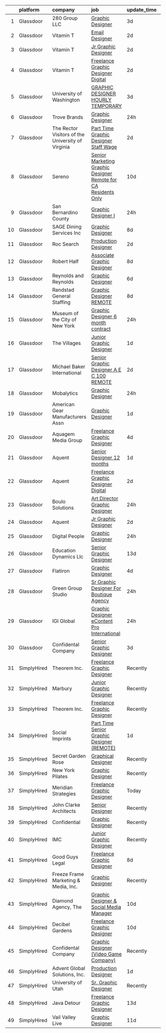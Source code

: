 

|    | platform    | company                                             | job                                                                                                                                                                                                                                                                                                                                                                                                                                                                                                                                                                                                                                                                                                                                                                                                                                                                                                                                                                                                                  | update_time   | location                 |
|---:|:------------|:----------------------------------------------------|:---------------------------------------------------------------------------------------------------------------------------------------------------------------------------------------------------------------------------------------------------------------------------------------------------------------------------------------------------------------------------------------------------------------------------------------------------------------------------------------------------------------------------------------------------------------------------------------------------------------------------------------------------------------------------------------------------------------------------------------------------------------------------------------------------------------------------------------------------------------------------------------------------------------------------------------------------------------------------------------------------------------------|:--------------|:-------------------------|
|  1 | Glassdoor   | 280 Group LLC                                       | [Graphic Designer](https://www.glassdoor.com/partner/jobListing.htm?pos=102&ao=1110586&s=58&guid=0000018205c5da2cb5e7b70c7db82ea3&src=GD_JOB_AD&t=SR&vt=w&ea=1&cs=1_4ad6f669&cb=1657954229146&jobListingId=1008000486432&cpc=AC285F3A3ECA6BB0&jrtk=3-0-1g82sbmjbk26s801-1g82sbmjtg2ck800-8e0ca34653e8e05b--6NYlbfkN0A96WIVUs5SSd1e5sdPWOjBiMJz3fk-GTbl_X95fEr7N7_O7gG7yYqATSY5E6jF4LOAu-d1G5vqmQK5-aVG4tOej9c_eEuMuqH8C1GeeNW2KtJSJ31b6MoFFw5KM710vWFGSjvXW7I3OG-OwT4mnPnLIfvWCjlnumDR2ayBGhUSESBLxX0cWl5Bz0cpK3t8G0XMBtmCPgohsnXFayB6THIcmBX5GeW_isnXiQqUu6dQwMYEaeXG-MqhrUFdnnHgmFgiaBtjtvX4t2lhUVXeLIXrY6NWM34RgETsb-nvRKAWMV9x46PS0P8WSOL3HH7vzcYcl20OwIWhMzSmMj23qkb0ZRotMx3qKr5Kepc7iglgYlYK7mmiV11ljPaSWVyHEMrSNLlQOuApm5hMwK4ZBGVIwxcw3NBtrehcc6iM_VbsEYXw81PSwW2q7bymnuwPALS0qlc7EBOyG9h3OmwxFJbNtMjZkuj_YgPdpI34KI0bRckEWwF4vh-b3HYM-JuGHYc%3D)                                                                                                                                                            | 3d            | Remote                   |
|  2 | Glassdoor   | Vitamin T                                           | [Email Designer](https://www.glassdoor.com/partner/jobListing.htm?pos=120&ao=1110586&s=58&guid=0000018205c5da2cb5e7b70c7db82ea3&src=GD_JOB_AD&t=SR&vt=w&cs=1_671d30b3&cb=1657954229148&jobListingId=1008002796766&cpc=654405A9B1E0A9F5&jrtk=3-0-1g82sbmjbk26s801-1g82sbmjtg2ck800-d87153d55e7e46a1--6NYlbfkN0DMrcEu7yrtATojKJA7cEzGQ3FdRGWLh0CZQInL4ECGI6k5tN82kdM0OKoro5eXmjql8SpAchbaBvot-IE8GEt7H0Wn7yzLDQibqQCjyq5rFuLesK_Ha0vnmsSq6hQiCPnlT9Or5hPi1CPf3l1Z14EsOZft4d7P_VIjuqwxh2cLffhH01pCGz6lPkSYqYFDQqsXSUCP2dnK31fdGV8uB2RCWZqQ9zw8wLUEQvHwGZ9wO9ngpTEo0GlbkKPAMAj8tqQ1lmp6rHtNNfNSf6t-wcanxTnrfGN9BVEdSw_QfIKKFWQ8zNcvqLXZoIP4JkZmZtu7jhmI6m2F-WXv6L9lAjLQUQD3fXYn-2y_zHtY6vr0QqyLY78HKNZ-V6CTC4whhome9XQduccMKCrQouWt77czzdOHhzHBO74DkfVBz8gT51jZxFenJ9_4i11ogZtmNMkDqobG6rbzFqRso2FFgs_x)                                                                                                                                                                                                                 | 2d            | Remote                   |
|  3 | Glassdoor   | Vitamin T                                           | [Jr  Graphic Designer](https://www.glassdoor.com/partner/jobListing.htm?pos=116&ao=1110586&s=58&guid=0000018205c5da2cb5e7b70c7db82ea3&src=GD_JOB_AD&t=SR&vt=w&cs=1_1bd12192&cb=1657954229148&jobListingId=1008004122109&cpc=451933188B21919D&jrtk=3-0-1g82sbmjbk26s801-1g82sbmjtg2ck800-f927bbf179ecebf4--6NYlbfkN0DMrcEu7yrtATojKJA7cEzGQ3FdRGWLh0CZQInL4ECGI6k5tN82kdM0cJmh4vC7GgjU4IZFPHYOlc5pUxMEeRMxtJYZKHkPHdtO62Iy9lVoZhAIu2S4XzkDEEtmJ95GBdsERpUV-98-k1rqGhn_uEH7OyVudsc8q053j9TlfObxlgIfwt_6uOrNbeav8GtC2cgu0gDv_r9zgZ720q74eW7agONTaoP5xeRxcWya1eUsUaOgOjMUq5LPdumSYqNWe8ba1-4QMZrAXRuciIwcQ8nv2C_rtDaYCeN_tErpOuxDxCswm55u0XCzOY_4CYFTI0udvtRydYev1adzr7dGv0OnLr5vgwGdiOd61TKVRs9zUpYgbOZVr3JWPHqy0MEa-SX_6xH9QAMTNYiEmJbfkxoON9885FUvyBmXesfovhZWzfPkW8_F59H-IiRG9gnbjXaSw1JRtccTZNw0Im-xJvZrARzoTL9cCuY%3D)                                                                                                                                                                                             | 2d            | Carlsbad, CA             |
|  4 | Glassdoor   | Vitamin T                                           | [Freelance Graphic Designer  Digital ](https://www.glassdoor.com/partner/jobListing.htm?pos=119&ao=1110586&s=58&guid=0000018205c5da2cb5e7b70c7db82ea3&src=GD_JOB_AD&t=SR&vt=w&cs=1_8f753f43&cb=1657954229148&jobListingId=1008003371939&cpc=451933188B21919D&jrtk=3-0-1g82sbmjbk26s801-1g82sbmjtg2ck800-b8aaf4f790a6822f--6NYlbfkN0DMrcEu7yrtATojKJA7cEzGQ3FdRGWLh0CZQInL4ECGI6k5tN82kdM0cJmh4vC7GgjKNvTzYday83o81_T4WKA7b-d9Hj33A104tepf51FPuFTB1Ljl-RdeiHAR7waaXXEbP6UQJH3qO91B-OiRteeOFAg_UGoOJfky8aSC0JcLRSvcRrtoMczTKHRF19WCnUlVbjnHxdJnA7LFEpup_X5-8kpgbOhqmoJBe1u28EF6LnAUdx-KbB-jY97ViG8M8jqnntHOS8y5wsaCoYmZ28mAwg7-EnkE6k0gfy2A8cSnYPVMes2rpyyeoRh1aOQhrSklkHcYdcoLncgFYLx1eGkO8lj-OHcx3TgZ26zScThEQeVNicsRS2ygY5yIIMHxj56XHD_KM8iTGS1zUWDLwqvA89MoCnfYl-DVDjfvq5aVnBrP1rbUpToDLfURvQfqhdQKJhJA0XlyTDVe9l7PZkcCf_926dhkRKc%3D)                                                                                                                                                                             | 2d            | Boston, MA               |
|  5 | Glassdoor   | University of Washington                            | [GRAPHIC DESIGNER  HOURLY TEMPORARY ](https://www.glassdoor.com/partner/jobListing.htm?pos=123&ao=1136043&s=58&guid=0000018205c5da2cb5e7b70c7db82ea3&src=GD_JOB_AD&t=SR&vt=w&cs=1_a42b3796&cb=1657954229148&jobListingId=1008000500830&jrtk=3-0-1g82sbmjbk26s801-1g82sbmjtg2ck800-df13bf05050acd24-)                                                                                                                                                                                                                                                                                                                                                                                                                                                                                                                                                                                                                                                                                                                 | 3d            | Seattle, WA              |
|  6 | Glassdoor   | Trove Brands                                        | [Graphic Designer](https://www.glassdoor.com/partner/jobListing.htm?pos=124&ao=1136043&s=58&guid=0000018205c5da2cb5e7b70c7db82ea3&src=GD_JOB_AD&t=SR&vt=w&cs=1_52c8a8c8&cb=1657954229148&jobListingId=1008009247153&jrtk=3-0-1g82sbmjbk26s801-1g82sbmjtg2ck800-618f148e95a2d173-)                                                                                                                                                                                                                                                                                                                                                                                                                                                                                                                                                                                                                                                                                                                                    | 24h           | Lehi, UT                 |
|  7 | Glassdoor   | The Rector   Visitors of the University of Virginia | [Part Time Graphic Designer  Staff Wage ](https://www.glassdoor.com/partner/jobListing.htm?pos=125&ao=1136043&s=58&guid=0000018205c5da2cb5e7b70c7db82ea3&src=GD_JOB_AD&t=SR&vt=w&cs=1_f81d9f09&cb=1657954229148&jobListingId=1008002896295&jrtk=3-0-1g82sbmjbk26s801-1g82sbmjtg2ck800-d91ae2346a26ad7d-)                                                                                                                                                                                                                                                                                                                                                                                                                                                                                                                                                                                                                                                                                                             | 2d            | Charlottesville, VA      |
|  8 | Glassdoor   | Sereno                                              | [Senior Marketing Graphic Designer  Remote for CA Residents Only ](https://www.glassdoor.com/partner/jobListing.htm?pos=110&ao=1110586&s=58&guid=0000018205c5da2cb5e7b70c7db82ea3&src=GD_JOB_AD&t=SR&vt=w&ea=1&cs=1_3261976f&cb=1657954229147&jobListingId=1007985634958&cpc=B076152010A3B66C&jrtk=3-0-1g82sbmjbk26s801-1g82sbmjtg2ck800-40c671fa3148f82b--6NYlbfkN0CvOeNjp4XLn3k0qM_T7iPcYCHAOtwX2zm7IpN2zDQyNQLlNaZWkEqBRrjuxyApmnEaO8G-Q4jUxbGg5sHk4_cP2TCDV2Rviujf8rXObzkq0my3QX_NGNAWq3dCe3kU2jOEuF_nKQ58vSxI7krOuBgK6sBtPnkm8cw_y_-ppFC54An_y4E3rFWZdo0z6CLC-B5KOkOz8DSWdDptkgewYAVctmGw-v0UEvyRiIKEuOOiyNKjb57x7ianSy0inlPSQFnCcHXSzYC6HTIrxYan7M-Lv7u7pOTGUBFCtU0RoJ3qpPSmolCRLPaMltJXK9fchx135_oPDKbi274Oy7KIDq_XmWh36oJf04VMi4YpS1GYnPh1E6xy01j3FLyMzvS2Se3xobRV1TbzJwi_3xWSTlPQB45sIp5KbK0ywBWUk89V0olZbDAi-5GNbAxS-TzD6f8KmDtVLz-tnLhDF7boEY5qkvJojPOLnqgpdT7INYX4vPZmxx5BeWngjAtdaZ_X5LUFtrUykQSESILhxgg9nE14yyQMT6DU4tJdRYDxKGjlKA%3D%3D)                                                              | 10d           | California               |
|  9 | Glassdoor   | San Bernardino County                               | [Graphic Designer I](https://www.glassdoor.com/partner/jobListing.htm?pos=128&ao=1136043&s=58&guid=0000018205c5da2cb5e7b70c7db82ea3&src=GD_JOB_AD&t=SR&vt=w&cs=1_981d900d&cb=1657954229149&jobListingId=1008007806471&jrtk=3-0-1g82sbmjbk26s801-1g82sbmjtg2ck800-cc3cd24c53788fb1-)                                                                                                                                                                                                                                                                                                                                                                                                                                                                                                                                                                                                                                                                                                                                  | 24h           | San Bernardino, CA       |
| 10 | Glassdoor   | SAGE Dining Services  Inc                           | [Graphic Designer](https://www.glassdoor.com/partner/jobListing.htm?pos=111&ao=1110586&s=58&guid=0000018205c5da2cb5e7b70c7db82ea3&src=GD_JOB_AD&t=SR&vt=w&ea=1&cs=1_936a06d9&cb=1657954229147&jobListingId=1007991115204&cpc=451933188B21919D&jrtk=3-0-1g82sbmjbk26s801-1g82sbmjtg2ck800-24f4e3a26b12ba21--6NYlbfkN0CqQOsEz-4pk_sPLE6mslMkH9qxlxVsnUuh_Nrb5-FO0nQEtPQc-8UF3t2gB4CqTl7VTl4y8i1RN4Jovx9A1-aWN6P9KBqYzHABb1SsHRV3yKDioFLt7br6Uczxl4jY5JJqTJ_UXjFSJT2ROmoFnniX6NueYspyM3PAc3-fYHyHE-fklK-oEXjE45MY524w1Fpz3en9gqoH-YFRKC9O-u7FOxfcEQZCDIfUvajKhPVjPQNJHJRYYSha1Bm06JubwsiascFuyGJqD-V3nYGIZKiNPytiOWZErG6BkoM5k-9z8PKhbzWDe7Em35a76D72iGr2ATRsqbN899LHo4Zh1C7h6r6rCsKwJP3T6JgJ1OcuV1o-XR9o3q14lRe1bea6ZAsuW4o-dAJo48qzV9HUqOC0HMdxiDTWy9pRQpCrmlY8rblXybfE4YaHTofVf5CLbwtkoB5g1L_YZSjivBTEn7tfcoLkjtmKNMqZ6R5N6LOCudWsu-H7MDM3)                                                                                                                                                                          | 8d            | Lutherville Timonium, MD |
| 11 | Glassdoor   | Roc Search                                          | [Production Designer](https://www.glassdoor.com/partner/jobListing.htm?pos=115&ao=1110586&s=58&guid=0000018205c5da2cb5e7b70c7db82ea3&src=GD_JOB_AD&t=SR&vt=w&ea=1&cs=1_9bd64bf1&cb=1657954229148&jobListingId=1008002873267&cpc=AC285F3A3ECA6BB0&jrtk=3-0-1g82sbmjbk26s801-1g82sbmjtg2ck800-addaca8772c6d40c--6NYlbfkN0CMHfdvImXyhvk82aHanYmk_omNMXOkHedsHncAw9pogZQ8McdVG3ZgtV6D129IFYhfTL7yuxeJosBcH9muJWk9YjK52T1y8O0szOu9vTCKpmDjplYXk-IMpyXv9A-aKX-ksh4eAFC-aE-SiQhh8OCuPLec8bbQAg5TTcVH-hdjBv8d1fndIoosveEmcE8050CsbBUrBrFVBhXBstHrOjxjUw8Hra4PLDDPngYYoAFKrQrQ-n0fePz2qMPEWshxMgQzNsKOUam-tWs9GeAQA-IdTBXF6snMCYTFuCWJ12pP1shcw34odOJefTCzjnLbCqrwMQtRdkgE6dFa-ClNw1yZYXewvtedNAOI0DKoL9CaQ6rlAye7gobC39Xf1HjsDADTvezHc0OHyjJFt9s8wTIzSicHFDugcru0ShZAkN9qJL-Ilx1X1o60B-MGaunLCEkcoF3Gzy-SHcKqwnv3dBRXN8Rdvny1-G2JaAUbmGslUXYS3rzLD_JyMce0Do-2YwBpMCeZtqDo3Q%3D%3D)                                                                                                                                           | 2d            | Remote                   |
| 12 | Glassdoor   | Robert Half                                         | [Associate Graphic Designer](https://www.glassdoor.com/partner/jobListing.htm?pos=121&ao=1110586&s=58&guid=0000018205c5da2cb5e7b70c7db82ea3&src=GD_JOB_AD&t=SR&vt=w&ea=1&cs=1_f0e72f18&cb=1657954229149&jobListingId=1007990449388&cpc=C4A69CCDBB3B9599&jrtk=3-0-1g82sbmjbk26s801-1g82sbmjtg2ck800-9a775c3c42ccb604--6NYlbfkN0CpzDdaQkua3np5pkmj49lKioZwmwxQ-yx5plwbYmV_M5St0DD8rCm1b97fu_mRPTSozWTZnYPwMPSg3D0TE6gngb_lGAIRcbjU5HXzXOn4FBSWlYnc3uDlnfBFD9slGaNS0RrabzqdKy4y4bz2OidOH4qhHpG5fACzCAcyGYWWqrSkyRS2IU7uOoUK3nA4L2j6MNe5_V7QDHHVANpPGe8xy1A7yRudb-yBd4VAEDsYm0AHTLWt258PWGGqoL-PBPMod49Qds9zyQMGbWQXo_ChFbwStqR7qKwCP2RnjR5d7gzxt6XU9GmYEGZjd43jDR4pSMr8At22H-kdWk246LVl-D1yrTsUtb6W52giUQB_c8NSk_gHKjVEHMZFfunYnIAGF2fVu0x--dIlv82cu2E1zKaH9aM2I7PkWRtnuPvvxiP1obOjk2XzW5DA4C1zQlETm6STsriPb3pDJGsrtxbI5RIQo-0nHpiY6Lxow3-NM1ZamnonomBeAeIvEwS-64QgvM9V8OC1ghKDqLNzqF1U_pMVbXr8bSO-jGinkGzL8D82fRp8a_0L5eWeP1RVU3U%3D)                                                                                  | 8d            | Lakeville, MN            |
| 13 | Glassdoor   | Reynolds and Reynolds                               | [Graphic Designer](https://www.glassdoor.com/partner/jobListing.htm?pos=129&ao=1136043&s=58&guid=0000018205c5da2cb5e7b70c7db82ea3&src=GD_JOB_AD&t=SR&vt=w&cs=1_049828a6&cb=1657954229149&jobListingId=1007994318577&jrtk=3-0-1g82sbmjbk26s801-1g82sbmjtg2ck800-5e5aae3597828754-)                                                                                                                                                                                                                                                                                                                                                                                                                                                                                                                                                                                                                                                                                                                                    | 6d            | Celina, OH               |
| 14 | Glassdoor   | Randstad General Staffing                           | [Graphic Designer   REMOTE](https://www.glassdoor.com/partner/jobListing.htm?pos=112&ao=1110586&s=58&guid=0000018205c5da2cb5e7b70c7db82ea3&src=GD_JOB_AD&t=SR&vt=w&ea=1&cs=1_36e5fad7&cb=1657954229148&jobListingId=1007990726948&cpc=2CAED5C921A5F994&jrtk=3-0-1g82sbmjbk26s801-1g82sbmjtg2ck800-4705afaf81c910a4--6NYlbfkN0BP0SNj5t90jkfF5SbRhYc-YYyKnIlIACqwosTKYtJiUOPFcGVraBBNH3PqNVaKMlOuVmRJWKrrq4EM2jRhWlKfZxM8eXEywoHlN3U-M2UVWO94To79VdvpioeFj0KoewcVhePBU7vspZEM1G4UbOHc7zykI3Y0lskQjYjoXHr1-1fzniQvjeCbaTnFzzO3sOcPpmZiQF8I-NW00PwY_L7cknugvMzL5nxV-WaNcIkFmVkxovCXItGxose6tASFrCJPI49LmcYN99JM3k3cj2J1g1spGa0lQIGvkMmahky3-zHLCDzVcaBGJd6_wHhqKla8C623QMBSpdQJ97y9nh8MBibKBepud2veE6WbpCjHxKjDGg6aETwqTcY9QrjaeyEqvMGkW3ROWxRzofci0KYzgpVbRce_2RMZ15YKOyOICKeZKcbzvstr4r9x_1HDLOWg7g4jzr2Tej4gcoG-hW_ZRVjvu0s2LzYUT4HP1FCvusKsF8H1b2v-P_or4gJJpAB-5nQXswddqM4hdOQn0YC-f-yrXutkyHqQ5_S-I8seb9jZiXIBxZ85TJ8xQXwn-vCCCkeT7fMuhvB_V7c4PW--jrfX5HUIFQ3xhUZ1icsaCGxMvJhJ2DkUaJwcUExmMciXKtsbD6oLhtENwYap3syV) | 8d            | Remote                   |
| 15 | Glassdoor   | Museum of the City of New York                      | [Graphic Designer   6 month contract](https://www.glassdoor.com/partner/jobListing.htm?pos=126&ao=1136043&s=58&guid=0000018205c5da2cb5e7b70c7db82ea3&src=GD_JOB_AD&t=SR&vt=w&cs=1_0b1ebe3a&cb=1657954229149&jobListingId=1008008769168&jrtk=3-0-1g82sbmjbk26s801-1g82sbmjtg2ck800-bf1498bf924fee53-)                                                                                                                                                                                                                                                                                                                                                                                                                                                                                                                                                                                                                                                                                                                 | 24h           | New York, NY             |
| 16 | Glassdoor   | The Villages                                        | [Junior Graphic Designer](https://www.glassdoor.com/partner/jobListing.htm?pos=130&ao=1136043&s=58&guid=0000018205c5da2cb5e7b70c7db82ea3&src=GD_JOB_AD&t=SR&vt=w&ea=1&cs=1_b4c5bd20&cb=1657954229149&jobListingId=1008005596447&jrtk=3-0-1g82sbmjbk26s801-1g82sbmjtg2ck800-be1d54dd952cd6fb-)                                                                                                                                                                                                                                                                                                                                                                                                                                                                                                                                                                                                                                                                                                                        | 1d            | The Villages, FL         |
| 17 | Glassdoor   | Michael Baker International                         | [Senior Graphic Designer   A E C   100  REMOTE](https://www.glassdoor.com/partner/jobListing.htm?pos=101&ao=1110586&s=58&guid=0000018205c5da2cb5e7b70c7db82ea3&src=GD_JOB_AD&t=SR&vt=w&cs=1_1544b1aa&cb=1657954229145&jobListingId=1008003647290&cpc=9DC6E4D8324653EE&jrtk=3-0-1g82sbmjbk26s801-1g82sbmjtg2ck800-fe1c8db2364e4908--6NYlbfkN0Bw6-PCJRpRXGAWvRKjRGO12LLkIPLF8Mel29qcmNmjc051Zg1Fu4MVlztxQQQgvSO0mu882ydATROMRq3nK6p594UDNxCN2h3MVWR62BZ1eKVqsk8te5xY6a_fqJprPSnWNCe80mmwmlxLAE5fLxpkG5L1f4qFXUWS4f86M4Q0prx84fk_myUuWQoCmCME3JsxTsWzSNyshWfT3cjgn3QNFbgKxzVvjaz9FPo8lvoiZwjI4lMx7rrCdinoM7-l0GaoiuUQ9euSBnaypuXX7NwYfWgjZ0CiLFU9O80Qu-AlMn5VDhV3-yeTJLe91bsqdld5fAOBrvJozWWdb6wPGrY-bdm8L8HeLpxsSS1s9RuYy4c2Bi4jlec_fl8SMJjzb3kz2w8Kg1odyPjcFaqX0gsGZwbELW01O3VxGzn30fV9stOVrJaVDCIcYmfa5xUmrwagd8vVwUazFKl2ES7XLiYQGdgNeHBTYaV8fSLS0sfu-DzWnPimtSEVsl-d83XgPhIkt6yJ2SKsoe3Lklez7tPg)                                                                                                                  | 2d            | Los Angeles, CA          |
| 18 | Glassdoor   | Mobalytics                                          | [Graphic Designer](https://www.glassdoor.com/partner/jobListing.htm?pos=127&ao=1136043&s=58&guid=0000018205c5da2cb5e7b70c7db82ea3&src=GD_JOB_AD&t=SR&vt=w&cs=1_60a8961d&cb=1657954229149&jobListingId=1008008952128&jrtk=3-0-1g82sbmjbk26s801-1g82sbmjtg2ck800-afcef7a9f3b8bab9-)                                                                                                                                                                                                                                                                                                                                                                                                                                                                                                                                                                                                                                                                                                                                    | 24h           | Remote                   |
| 19 | Glassdoor   | American Gear Manufacturers Assn                    | [Graphic Designer](https://www.glassdoor.com/partner/jobListing.htm?pos=106&ao=1110586&s=58&guid=0000018205c5da2cb5e7b70c7db82ea3&src=GD_JOB_AD&t=SR&vt=w&ea=1&cs=1_1ba1ab5f&cb=1657954229146&jobListingId=1008005359415&cpc=1160948BCBA38B5B&jrtk=3-0-1g82sbmjbk26s801-1g82sbmjtg2ck800-7e6666bedbe5527c--6NYlbfkN0DygFkbP1ACuiISjZnzkUKSydmzg9lsGeqXrB9uXLChk-M-84XLu-9lR5mlF_wm4BK6apvpG4NfWBacdyZQmwXHqIb3Wkg56j81cCCn8INgHpM8xwAyyddPldruS3kpINmqve8fHhbvTEmfpMG-pw1MZ6ZNnQzqwIwOK98mOUSZ467RCn-N56cht-ukOPoHchsyruWqnzblTXxAvcXOYxZPZgIbQ2hky_3fMPrNm2HVgUT_XWiKYN6a5PGqZAT96TCYbBPYULoOz9bVRfMaxsmRgeA5Yrtvaaq1rnT3I5eDZ1bDjUwYzhm9lou8Xph8rtWKQWTtkk5px9eDG1pY6vjDLf7e7Fg9YAZCfTzLiYwkrS6ELeS1lksLprn8EYYZ36Pj2HxAmNDLho-DtY-ldYbOAMUS-zwAq4c2Ld3eLbRTfa0i7GYLvIvkTunBuJbWloRKOpt1PoAZkouhl0uFcXzlldN1SbI35j1Pr-_Ac5PhOzovUM1_1_qynnzz-mipyXc%3D)                                                                                                                                                            | 1d            | Remote                   |
| 20 | Glassdoor   | Aquagem Media Group                                 | [Freelance Graphic Designer](https://www.glassdoor.com/partner/jobListing.htm?pos=108&ao=1110586&s=58&guid=0000018205c5da2cb5e7b70c7db82ea3&src=GD_JOB_AD&t=SR&vt=w&ea=1&cs=1_e894488a&cb=1657954229147&jobListingId=1007997764191&cpc=8795CF9063CD573D&jrtk=3-0-1g82sbmjbk26s801-1g82sbmjtg2ck800-4d2ebfee1366db9c--6NYlbfkN0B77_YC1ejH0LARr0gp97391Yy-TxGeqGyDyozsWtoFq9ZzXKVwNAMSh-0H-d8B6y-JMNg478dgS_EFxLQkcC0AR7XcPLpj2GLpx5-vSU0lZW1E1EjVYHQ7_aX-_DxG2gjY-MmmjSMVqG21zx0Or1c9fsnWdtnAVM0BvkcaXuyhDiOkSGcRDg_6oGk-XpsOGOLnjR6lSDJr55tEVjkW-T1uk5uXdLv5uLwiqdG2v6zaxXG9Zhr84Zpq5-4jO3pxF93PsWQYG3dRJ5OC85Gzk3wsWVmUBbjv3hLcsfLXWpEEiJt8Ni3wH8BVSqcpbcHASy3K67cHPxeKg-7aFccUFbkoHX-5T3Fj7U_5T3Masy6yX_HYG7HqA98ncJLSAafB_uxnkjpS9E--9JY6O_ZMN6irbZDYHepRnJTdYxFwEY_8Tr-pXXqZn20d6KtjpiVj7MsVJWs-etMcaLZd7eXFBiKPA8RVO75ONHh2GVriJWy__S8WROIUC-HX6-tTCQBvROI%3D)                                                                                                                                                  | 4d            | Remote                   |
| 21 | Glassdoor   | Aquent                                              | [Senior Designer  12 months ](https://www.glassdoor.com/partner/jobListing.htm?pos=118&ao=1110586&s=58&guid=0000018205c5da2cb5e7b70c7db82ea3&src=GD_JOB_AD&t=SR&vt=w&cs=1_40b755c0&cb=1657954229148&jobListingId=1008006434606&cpc=451933188B21919D&jrtk=3-0-1g82sbmjbk26s801-1g82sbmjtg2ck800-73895f838e252203--6NYlbfkN0DMrcEu7yrtATojKJA7cEzGQ3FdRGWLh0CZQInL4ECGI9gD0Wolx9R2EDT7B77c2cQEUGPDUSTbu6ie_9Id8KnFr0yOJl-PMCdJ6V3ZtS83yxlVyJSD4qR8AFC7rocWiVVwuAl3eJ7O7LkNgGo3O-TVNNaZQCpxHPy6W6QpMmUjjJTJ0pLysgSjlyt20YTgQcKlUizncGOxYWBHldbfFZQ8Lno98m_L6oa7uXoJXXgL7kaj-zvlmy82J3zT2p4KQ2jaYvC1Tw4Y3c9JkFeoxRcGtSbBrNAN7TWvPH_WRzgv6jWAaTnu9X7n-Pt93LOgo8LF_aF7SzENlmCb8iIPlG2cbDUvtx95FCDjwSNb06MC3Kj7hZWWehx9ppiFPv_njGRlnvRXpySjVKI5UFMSmhpv8mPHdRHjRfOVEfYXfqxw4pDHH8u65ucgT-0GxnENZClbvAcRwHZA_Q%3D%3D)                                                                                                                                                                                                        | 1d            | Remote                   |
| 22 | Glassdoor   | Aquent                                              | [Freelance Graphic Designer  Digital ](https://www.glassdoor.com/partner/jobListing.htm?pos=114&ao=1110586&s=58&guid=0000018205c5da2cb5e7b70c7db82ea3&src=GD_JOB_AD&t=SR&vt=w&cs=1_07b0d368&cb=1657954229147&jobListingId=1008003545844&cpc=B076152010A3B66C&jrtk=3-0-1g82sbmjbk26s801-1g82sbmjtg2ck800-d76c20a269c53c77--6NYlbfkN0DMrcEu7yrtATojKJA7cEzGQ3FdRGWLh0CZQInL4ECGI9gD0Wolx9R2v-Aex0-GK04yPt-upQdo0XiJLa-I22KSxUnQo05J_hrJhbGxIhbmcfVC-xMf3E06Jq3qkG9uVBXC7pswMq01_4u5HibExqvuEFpwQg8lCGqXTR3gUICnAA5zwCp4rJ3-TETARQp5QAvjd_hO709xt6WdgRlR2sXX3eiwPdf3kSCV56Zf9iwWY3DkLmrLtAxHcGcqL3BhLonoluwXew1ePVYy4ptMlIdHOM7z7uy_IPzPpTHvikZH3tYgX1K4RjH9RR7cCIC8hgh7XclAN9x8K4vlUqAofPmDs7VUOe6CWqNnjMBcgqRhOMiUMueV3LJMSLzrJaiisfjf_-zxCfK3V5p_v8zSkVlvLXKBRddlMHagPJAcXfS3ASh3b3ppfDbzkm2nGvD4iugjLGbvnSmQHw%3D%3D)                                                                                                                                                                                               | 2d            | Boston, MA               |
| 23 | Glassdoor   | Boulo Solutions                                     | [Art Director Graphic Designer](https://www.glassdoor.com/partner/jobListing.htm?pos=117&ao=1110586&s=58&guid=0000018205c5da2cb5e7b70c7db82ea3&src=GD_JOB_AD&t=SR&vt=w&ea=1&cs=1_d4ec3249&cb=1657954229148&jobListingId=1008008246319&cpc=FB7E4A1762AE5BEC&jrtk=3-0-1g82sbmjbk26s801-1g82sbmjtg2ck800-3c15fd5ee4a10266--6NYlbfkN0D27ridyL1cQZM6mrVFW_EFdxxojA_U9myCx73wBqri-FCJMhMa0-S9wi5SOjRz7GM0KT8GN3jdNODm7CcaWLyauwYgdHofGCYQB_xjwRNSiYUo7BbvoN6eAV7Go9FwziTfozc1GgJROA5c7ixMigweDanyyigkZ11-RMMcNS9hR8G3JjuTzYR81f08Q2-BRT3Pp2cDF3ohggzAI3URd2Rul1XVljGz2TmrrQeh4vQPBYbpFlCP88B0_pKkcr92KCw05-XqGOVph7WSNoC6g3IQltoSygL7pXd6KQmAtiMym6gSyfhiF8gAmzLpVCzkm-VrzPd82utJtY2PKj0WfQ7r8UtMpct6JnZSubGh8daKf1cIW5jl86gaUv9ZeqDEEZ1KyYLtXO6twOML_p78wOG5acKKnCIqRaIWdpi4cB3otmJ6mk6ZzhOFomNAm5ilHzq-2Q3J7iXTYNUDNWOfT8pOvLRU7Hua1IFEnG5006IwBQpY8wov5sEP0hBCizDAiwLRQsi9WU2f1Rsh_PtTobIa)                                                                                                                             | 24h           | Birmingham, AL           |
| 24 | Glassdoor   | Aquent                                              | [Jr  Graphic Designer](https://www.glassdoor.com/partner/jobListing.htm?pos=113&ao=1110586&s=58&guid=0000018205c5da2cb5e7b70c7db82ea3&src=GD_JOB_AD&t=SR&vt=w&cs=1_b91b2937&cb=1657954229147&jobListingId=1008003545858&cpc=32EE424DE2B657EB&jrtk=3-0-1g82sbmjbk26s801-1g82sbmjtg2ck800-7c58a0a5956f9fb1--6NYlbfkN0DMrcEu7yrtATojKJA7cEzGQ3FdRGWLh0CZQInL4ECGI9gD0Wolx9R2v-Aex0-GK04yPt-upQdo0cKldWiGhUvmZAIuevY5kdmVCKwBAolq96kWulbjQeAT9Y3fnlzHfRH784kwzdZj8A0fKRc4KRD4lYQL6Baic2ADNSBUnvwxEPwo_GLKl-KWIJzbsiWzCkCPy7iFkCU-ZFlgrWF8amP_7EOeDAcnA1mh6zSMueH7sVLEByj9mQBIglF1Ebn1l7AgwgU3q8enxe2Y0b00UtrNi_k8lPDlk4EXYTFv4YAEyiQM9cMTuRP0ujIo6g9L3_wXz6sBkI96KLDvzp6hur2MSpMtyAcmyH6GnM5KvJxmbGXyy28GcInfey1s3Eqy18x9sURTEIR-Eo_wQCkAttwqQskhwNEuAY4Zkrefuz1pygpixm833cwl7QPZ0OOsoZA62cByyBqF4g%3D%3D)                                                                                                                                                                                                               | 2d            | Carlsbad, CA             |
| 25 | Glassdoor   | Digital People                                      | [Graphic Designer](https://www.glassdoor.com/partner/jobListing.htm?pos=122&ao=1110586&s=58&guid=0000018205c5da2cb5e7b70c7db82ea3&src=GD_JOB_AD&t=SR&vt=w&ea=1&cs=1_5d636dd7&cb=1657954229149&jobListingId=1008008653080&cpc=3BA4CE39D5B5DEF5&jrtk=3-0-1g82sbmjbk26s801-1g82sbmjtg2ck800-5d8642c1213b67c6--6NYlbfkN0CQRQ3eiV4YWjrRS1ho7HVQ9JO8v6Fb3eU0yDOJbdOiEoxcbMbAZ5AqIhvJgyRVJMa4bG08yK6WRuCOVZsY8gGMYqkIWBZx3h6fL8z2DNBr0O0mp4ACsAujdMUx9_zWJVcwqS5-5f6d0rk04RGuuKwL8rq8bEvyr7B4kapNyJthbRdSq4DRaHvcqD-MI3Z1LeTkQ5zLtfwNutK016SJ3r_deLI46V_5QNgfalFzT9IplUKYgBfgqXJk8lvuZpqUkHDJYWaYwrwd30FWlKYmPuI5dIc2dwOHLIFFnsih9oVImcjL2yPFT-6yWRLczDpcrRZRJ4jgy9A0vn0YKIUjyeIj-qUcZG4MA6dka9nUGPB4NNiTSg7yRAKKJzLAPqr8onwV-xazqUkQFpDYZzMQ0s5eJgKl3DD8AijQshhtw_LCvOb_w7Knu3pVmq-679OQL2JZ7-_I0lleFl8edz19hK6P24JW9MPizuXMejnNJWYgI5FvZ3b7xeiQL8RUZgHpELs%3D)                                                                                                                                                            | 24h           | New York, NY             |
| 26 | Glassdoor   | Education Dynamics Llc                              | [Senior Graphic Designer](https://www.glassdoor.com/partner/jobListing.htm?pos=109&ao=1110586&s=58&guid=0000018205c5da2cb5e7b70c7db82ea3&src=GD_JOB_AD&t=SR&vt=w&cs=1_8a013352&cb=1657954229147&jobListingId=1007978804793&cpc=FD1C1DA32C38CFA7&jrtk=3-0-1g82sbmjbk26s801-1g82sbmjtg2ck800-0e18b2060813079b--6NYlbfkN0Dtahjid_k1maPR8Uq8ZOfdwDAF0TanZFG__VSd_-sjnf9j5ttr_S3DctbCj1q8FQtjpXdYEUYwacX8I7KkRF4Ucnoi-jciD-JbNP-LbC-H-pFHpq85QZQXUecyyJ7HkbdzG20lXI-mYY6sF2rAMTldy0k6e5gDsLiUE6kJglixL_jQuKRw17K1L5D1DxJyGfDCyBhJkGsKqUzFJ-voJC_D7n6t8PClqPxN9xQs-my5VhlYYVw6ZuqOBpXmkHQBK6lAJed-gQfhuy5_IasBrC1_CcefhIeRc71vfItIcmDzYG5DXaFrXD6xa2Q-ulXWGemaJSvcVOXGiYwXPz6d1QdYgxb-sWiT5eyAGp6reN484ivKA5i0uS0fftOaotxRA_U0NGf73CYGQUCpBsk2ahYjN0dwUNzBLHnS8R6dgbnDibOGpJeB7RlxegzIGymeXPbAzAidAqe7athK65ST0Ha-hXEAb_kDfKYdl48NdajLtDV9LPMh33pbA2na0VA1U7OJV1CXmtaYaXN0_6tez8nolojYNJqgk1WjLCf98eaP_L7jKtHlYR6bTGfFX6203AffX9iIOA1Z_G5-ooOLYWXVJyePUb4BXVf5_6sANgPW2uo6gw0qai1c)                                        | 13d           | Remote                   |
| 27 | Glassdoor   | Flatiron                                            | [Graphic Designer](https://www.glassdoor.com/partner/jobListing.htm?pos=104&ao=1110586&s=58&guid=0000018205c5da2cb5e7b70c7db82ea3&src=GD_JOB_AD&t=SR&vt=w&cs=1_1a0710c7&cb=1657954229146&jobListingId=1007998360162&cpc=663B5FE45D73772E&jrtk=3-0-1g82sbmjbk26s801-1g82sbmjtg2ck800-7f3e63add6d830aa--6NYlbfkN0A27_1iFbe4K4nXcF5wT_h6GG-S0ryu6VoxQVhf3PlIxUyaNKJFUHccPl0CcJ4p7qqWcNIqJbYUxOnFcHJM77KEbH8WBG9_KDhZdgUzbxaTWV_expYJq-Kjq5aAMaqZ6QHJ15C5grj0AUQoWw4Me0kChoVtTlBOi4Og3Q8meDcnoFa4B65Wpv8bCxuZfrZ2vi0J2Sg7ZnC4HE6chvnO_3_2s39va-H5EGoS6RPlhcUeJKW-BIyE13X57n9ZpQbirFMdBNEcMYKGPaWX3hr_119b67pc5eFuLKeHolwXYF1b0slrJ2lTyD29aOQYcBoZErNIX-eAWS5SBGYPNhYmRxVW6etd1rmNiVLGN2ARovuwlSHkCh_PHw8dtqMv-PPYxbHoWfmHicgnNaEzmgXp1RguSV4j7mOHUJJaLBIfb4MJyukAwB8b4ill68qxiSuXQK86A-SQ7qmO508gzAEqg9eYp4SGnocQOjO732CJ3SEThMgD8cDgy5fyPs1Ti8wDI72jt0R1kKCsX-dAYHkN8T3GLlCiDZLMLzAgHQwuWe9NKQ%3D%3D)                                                                                                                   | 4d            | San Marcos, TX           |
| 28 | Glassdoor   | Green Group Studio                                  | [Sr  Graphic Designer For Boutique Agency](https://www.glassdoor.com/partner/jobListing.htm?pos=103&ao=1110586&s=58&guid=0000018205c5da2cb5e7b70c7db82ea3&src=GD_JOB_AD&t=SR&vt=w&ea=1&cs=1_ea4710af&cb=1657954229146&jobListingId=1008008110673&cpc=45DC3EB807283E85&jrtk=3-0-1g82sbmjbk26s801-1g82sbmjtg2ck800-c667422f7bad1140--6NYlbfkN0BAn-qYV6DcxkqMoWPw6QtAfO03ZKaOhKTFmMTi6iELH5MNQzM3Ua1fm2pvrqlQzXEduxJrYbSb4ZJETfqTQN-X8ShVH9YtSURQnFaKC3QbuAhMIxKErALw3bXpTCvRugsifP9PGsZVNab31FwcMLYh_0STKcnNYLEzUL1nsTEz_Nl02M2reHSwj6KQBTsndNh2T6VZIi37KOeTsv_kEx-PeySQtYZHrxGb8-PV4MZWnxMjalpwVqa90nsYcyzvL1faBk9fxT11hrhODPun6c906SDqBR4IZLhjDMFVrNNuC-00KoTdZInkhUKTeuP9CMn4XdO8sIU9v7h84lY2L8rKTZ-qjztCZeLm14HNs00KhdtzPzSq0WnzfZJqH8lvSBA-07Z-yaBOh8GCIKQVdIg_WDr2IYsK3ZXFDqZt1oDmBDuaIjsGZ6is-EBEwAr0bRv4h1O66yVIPUiYg30U2YSgC47V3yBtKFqUFL0FQUZn0H98jutUVaJ3E74To_C7ZAQ%3D)                                                                                                                                    | 24h           | Remote                   |
| 29 | Glassdoor   | IGI Global                                          | [Graphic Designer   eContent Pro International](https://www.glassdoor.com/partner/jobListing.htm?pos=105&ao=1110586&s=58&guid=0000018205c5da2cb5e7b70c7db82ea3&src=GD_JOB_AD&t=SR&vt=w&ea=1&cs=1_792d00d7&cb=1657954229146&jobListingId=1008008909259&cpc=4B86475FAF393599&jrtk=3-0-1g82sbmjbk26s801-1g82sbmjtg2ck800-3aadbe8e2d02bbf0--6NYlbfkN0Bso4rhQCEh8WKippyYLlOsmY64bNvyki6bDuwU-8Oz2v7MjeYzdlX1kz7qLCDXjIXdtToXj_VMTzm5RFISj0aYZGykgFPkPwAP6ZxwJY4ZZHnp7ub7LwNyhJcBccicBLvhyQXoswYOLjgV3IWOn2LibaLxEArsacT7rYy7HqH2-hj4icWVT5EGQ5LsILQQDtO6jPmuq7YCpqc2L73r6ffbsMoEAd2akbSf-Bxkmq7Uv76NWYcjJzsD4qsnxybx4IZRoFhWayeIz0HlaRUMkF0bjqL43Tg9Q3fuxWSWtWLdyEcSLOaDf8vWX0IyDn9zwRA3OeJjF-9UMNnJ4w9Rga6YpTDsHrz6X5LLP6_p-2O4CxO303j1yN5vp4X5kQJU0MJbpQmTodRUlnKNZ1Ee6tRbnIMyV6613w6euBxFMx0XGiCHqw3CXbORsXk2bFKs71CLEID7HnAT0wN3PGCj8kX7dbY4uYAmV0lNezz0nLAoQa4PKClcD88dgDBBXPTihgA%3D)                                                                                                                               | 24h           | Hershey, PA              |
| 30 | Glassdoor   | Confidental Company                                 | [Senior Graphic Designer](https://www.glassdoor.com/partner/jobListing.htm?pos=107&ao=1110586&s=58&guid=0000018205c5da2cb5e7b70c7db82ea3&src=GD_JOB_AD&t=SR&vt=w&ea=1&cs=1_85707131&cb=1657954229147&jobListingId=1008000793840&cpc=334ABAF5D42DC775&jrtk=3-0-1g82sbmjbk26s801-1g82sbmjtg2ck800-5c8074d18fc80dbd--6NYlbfkN0BpzO0ef0Di2wGwnS1eG2y7qg13hYMrHDfMljMGy5QWEq-Sq4xUP5Zw0D8xIKolPVPA-yDyouXj19j-f9J-ajDxRLn5dAm7fz9HYFMXOhXuOdXDwLmDD31AcZVzgCkXo3rJQsH1ykvstI1bGEOGLHDTLRbieGoMMHrSTJIRycTFsu2mgv3Miybc60ywkMbA3FKFphKTndUdw2NY3bXhevlrJ8uqQHXmPOsRSjlkTNjpalk6Q63ZK5PMs3kx-QJt9eHI8FASuUa5IMOz_oIcz5Bfnqf_WCgvrKdCSpARMaAxt2IRvqcTwta11JtmfHhrNUiTifjCINfeJaE2ckCYJrQNLE1IL2LX9ApwbLVVeXJAGFQrT8qPOLccIW924-ee5cjfglgYe7psZQCqhDf2wBSW2X3e17yEPe6mDjiXNXYWESAZiQyUjAtDrh9tMY6LSZdlZKV0UFOnVUDZJYKBc_WoApx9UQw0Rcik63Dqzve2zRYIRsBYut8OsJN9a4-Yuhg%3D)                                                                                                                                                     | 3d            | United States            |
| 31 | SimplyHired | Theorem Inc.                                        | [Freelance Graphic Designer](https://www.simplyhired.com/job/X9uns7gwmHwlm_ccFdh4AiB-UXISgpLZ7m-DP3rc-uv3Ok7Ouux7Ig?q=graphic+designer)                                                                                                                                                                                                                                                                                                                                                                                                                                                                                                                                                                                                                                                                                                                                                                                                                                                                              | Recently      | Remote                   |
| 32 | SimplyHired | Marbury                                             | [Junior Graphic Designer](https://www.simplyhired.com/job/MH8gQthZdwZl4mhAOI5f9bItaWa8oPpv_aqPrn1pKm0Dzb0oAGGYEA?q=graphic+designer)                                                                                                                                                                                                                                                                                                                                                                                                                                                                                                                                                                                                                                                                                                                                                                                                                                                                                 | Recently      | Remote                   |
| 33 | SimplyHired | Theorem Inc.                                        | [Freelance Graphic Designer](https://www.simplyhired.com/job/X9uns7gwmHwlm_ccFdh4AiB-UXISgpLZ7m-DP3rc-uv3Ok7Ouux7Ig?q=graphic+designer)                                                                                                                                                                                                                                                                                                                                                                                                                                                                                                                                                                                                                                                                                                                                                                                                                                                                              | Recently      | Remote                   |
| 34 | SimplyHired | Social Imprints                                     | [Part Time Senior Graphic Designer (REMOTE)](https://www.simplyhired.com/job/tIPn-xge2vjwTSS4ZrsN2W-EcvrxoUAPTNAT5Z-xgwv6IQkx-4qcbA?q=graphic+designer)                                                                                                                                                                                                                                                                                                                                                                                                                                                                                                                                                                                                                                                                                                                                                                                                                                                              | 1d            | Remote                   |
| 35 | SimplyHired | Secret Garden Rose                                  | [Graphical Designer](https://www.simplyhired.com/job/MBp4tNEkQcaorDspj64t2e3OSWax_qw_Ft7Wm6MF11TZ9H1pWtFm0A?q=graphic+designer)                                                                                                                                                                                                                                                                                                                                                                                                                                                                                                                                                                                                                                                                                                                                                                                                                                                                                      | Recently      | Remote                   |
| 36 | SimplyHired | New York Pilates                                    | [Graphic Designer](https://www.simplyhired.com/job/w3DLxUQ4LJmwg40zBP3r2mWd0aCE4bRwokq6CGH56nxEJ_1mOgG6Uw?q=graphic+designer)                                                                                                                                                                                                                                                                                                                                                                                                                                                                                                                                                                                                                                                                                                                                                                                                                                                                                        | Recently      | Remote                   |
| 37 | SimplyHired | Meridian Strategies                                 | [Freelance Graphic Designer](https://www.simplyhired.com/job/1nI7dzFblEAqPS4poVIaEYatvfCWnCjLCBX8IkXQBGINDscCTGHmuA?q=graphic+designer)                                                                                                                                                                                                                                                                                                                                                                                                                                                                                                                                                                                                                                                                                                                                                                                                                                                                              | Today         | Remote                   |
| 38 | SimplyHired | John Clarke Architects                              | [Senior Designer](https://www.simplyhired.com/job/MYC91eBeQc2OYt3IeMGWBH6wpnZ8rSAQfasNxR0audAkF-Q56TT7HQ?q=graphic+designer)                                                                                                                                                                                                                                                                                                                                                                                                                                                                                                                                                                                                                                                                                                                                                                                                                                                                                         | Recently      | Sausalito, CA            |
| 39 | SimplyHired | Confidential                                        | [Graphic Designer](https://www.simplyhired.com/job/Akmw1Nyf3rfilSe7PTNY2Oklps5o2cTmBrHxoqJpLWFFXDbFHV-E0A?q=graphic+designer)                                                                                                                                                                                                                                                                                                                                                                                                                                                                                                                                                                                                                                                                                                                                                                                                                                                                                        | Recently      | San Antonio, TX          |
| 40 | SimplyHired | IMC                                                 | [Junior Graphic Designer](https://www.simplyhired.com/job/q11ugwCq0r9_HNrj39reIR-RYMGNAajNfcJjDWikoU0_FpmVSAAEWA?q=graphic+designer)                                                                                                                                                                                                                                                                                                                                                                                                                                                                                                                                                                                                                                                                                                                                                                                                                                                                                 | Recently      | Remote                   |
| 41 | SimplyHired | Good Guys Legal                                     | [Freelance Graphic Designer](https://www.simplyhired.com/job/jM1OHYhB0Kfw4TqnTCopBSQInBBYgm1dZI-1q0Tbs6fAsULJpHfgCw?q=graphic+designer)                                                                                                                                                                                                                                                                                                                                                                                                                                                                                                                                                                                                                                                                                                                                                                                                                                                                              | 8d            | Remote                   |
| 42 | SimplyHired | Freeze Frame Marketing & Media, Inc.                | [Graphic Designer](https://www.simplyhired.com/job/BPgdTwugooRMys9iPBPtqSqkTYnjWRedvcmOYpiMi8ru56DCB72w7g?q=graphic+designer)                                                                                                                                                                                                                                                                                                                                                                                                                                                                                                                                                                                                                                                                                                                                                                                                                                                                                        | Recently      | Remote                   |
| 43 | SimplyHired | Diamond Agency, The                                 | [Graphic Designer & Social Media Manager](https://www.simplyhired.com/job/zeSS6SM2FrAEZ8IkSKgBbsWE_UtAJKVr3UdxZRkK_PErMsF8ikheDg?q=graphic+designer)                                                                                                                                                                                                                                                                                                                                                                                                                                                                                                                                                                                                                                                                                                                                                                                                                                                                 | 10d           | El Dorado, AR            |
| 44 | SimplyHired | Decibel Gardens                                     | [Freelance Graphic Designer](https://www.simplyhired.com/job/8kMGpYOunN70gCzC1LV_ULOrDH2MGG0sMmbVP3PY6a4giP7n-6KpdA?q=graphic+designer)                                                                                                                                                                                                                                                                                                                                                                                                                                                                                                                                                                                                                                                                                                                                                                                                                                                                              | 10d           | Remote                   |
| 45 | SimplyHired | Confidental Company                                 | [Graphic Designer (Video Game Company)](https://www.simplyhired.com/job/ckleI4g91xA6JlF4swvNycyH8tzW0fvBgyoR0YOIIvfSqVb-yTTmQg?q=graphic+designer)                                                                                                                                                                                                                                                                                                                                                                                                                                                                                                                                                                                                                                                                                                                                                                                                                                                                   | Recently      | Remote                   |
| 46 | SimplyHired | Advent Global Solutions, Inc.                       | [Production Designer](https://www.simplyhired.com/job/aJQGdd4va6K8DHmR2AkT5qFHWTnna5LqIPw3_CuN37TFz5YpCMv9zg?q=graphic+designer)                                                                                                                                                                                                                                                                                                                                                                                                                                                                                                                                                                                                                                                                                                                                                                                                                                                                                     | 1d            | Austin, TX               |
| 47 | SimplyHired | University of Utah                                  | [Sr. Graphic Designer](https://www.simplyhired.com/job/V4DSs8o9ZheEMS_190KRataIAH-vGLJ3vQB47XABAF9nT_FrlP1a1Q?q=graphic+designer)                                                                                                                                                                                                                                                                                                                                                                                                                                                                                                                                                                                                                                                                                                                                                                                                                                                                                    | Recently      | Salt Lake City, UT       |
| 48 | SimplyHired | Java Detour                                         | [Freelance Graphic Designer](https://www.simplyhired.com/job/yTHNGr_2rj2rfiuzlpX9okId_jQHvk40sZ-q7z_fbjJVdtYJZTmMWg?q=graphic+designer)                                                                                                                                                                                                                                                                                                                                                                                                                                                                                                                                                                                                                                                                                                                                                                                                                                                                              | 13d           | Remote                   |
| 49 | SimplyHired | Vail Valley Live                                    | [Graphic Designer](https://www.simplyhired.com/job/cBIIcfhlSNQ18NrSMS5Zumoy9yhjw3ExmGvr9hdMi65c4WEs1HEOvw?q=graphic+designer)                                                                                                                                                                                                                                                                                                                                                                                                                                                                                                                                                                                                                                                                                                                                                                                                                                                                                        | 11d           | Remote                   |